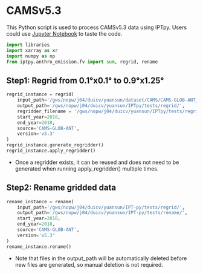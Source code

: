 # CAMSv5.3

This Python script is used to process CAMSv5.3 data using IPTpy. Users could use [Jupyter Notebook](https://jupyter.org/) to taste the code. 

```python
import libraries
import xarray as xr
import numpy as np
from iptpy.anthro_emission.fv import sum, regrid, rename
```

## Step1: Regrid from 0.1°x0.1° to 0.9°x1.25°

```python
regrid_instance = regrid(
    input_path='/gws/nopw/j04/duicv/yuansun/dataset/CAMS/CAMS-GLOB-ANT_v5.3/',
    output_path='/gws/nopw/j04/duicv/yuansun/IPTpy/tests/regrid/',
    regridder_filename = '/gws/nopw/j04/duicv/yuansun/IPTpy/tests/regrid/test_cams_0.1x0.1_0.9x1.25_regridder.nc',
    start_year=2018,
    end_year=2018,
    source='CAMS-GLOB-ANT',
    version='v5.3'
)
regrid_instance.generate_regridder()
regrid_instance.apply_regridder()
```

- Once a regridder exists, it can be reused and does not need to be generated when running apply_regridder() multiple times.

 ## Step2: Rename gridded data

```python
rename_instance = rename(
    input_path='/gws/nopw/j04/duicv/yuansun/IPT-py/tests/regrid/',
    output_path='/gws/nopw/j04/duicv/yuansun/IPT-py/tests/rename/',
    start_year=2018,
    end_year=2018,
    source='CAMS-GLOB-ANT',
    version='v5.3'
)
rename_instance.rename()
```

- Note that files in the output_path will be automatically deleted before new files are generated, so manual deletion is not required.
